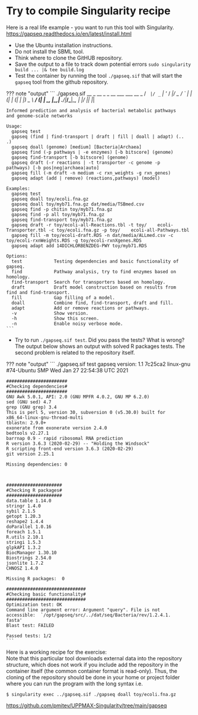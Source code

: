 # Try to compile Singularity recipe

Here is a real life example - you want to run this tool with Singularity.
<https://gapseq.readthedocs.io/en/latest/install.html>

- Use the Ubuntu installation instructions.
- Do not install the SBML tool.
- Think where to clone the GitHUB repository.
- Save the output to a file to track down potential errors `sudo singularity build ... |& tee build.log`
- Test the container by running the tool `./gapseq.sif` that will start the `gapseq` tool from the github repository.

??? note "output"
    ``` 
    ./gapseq.sif
       __ _  __ _ _ __  ___  ___  __ _ 
      / _` |/ _` | '_ \/ __|/ _ \/ _` |
     | (_| | (_| | |_) \__ \  __/ (_| |
      \__, |\__,_| .__/|___/\___|\__, |
      |___/      |_|                |_|
    
    Informed prediction and analysis of bacterial metabolic pathways     and genome-scale networks
    
    Usage:
      gapseq test
      gapseq (find | find-transport | draft | fill | doall | adapt) (..    .)
      gapseq doall (genome) [medium] [Bacteria|Archaea]
      gapseq find (-p pathways | -e enzymes) [-b bitscore] (genome)
      gapseq find-transport [-b bitscore] (genome)
      gapseq draft (-r reactions | -t transporter -c genome -p     pathways) [-b pos|neg|archaea|auto]
      gapseq fill (-m draft -n medium -c rxn_weights -g rxn_genes)
      gapseq adapt (add | remove) (reactions,pathways) (model)
    
    Examples:
      gapseq test
      gapseq doall toy/ecoli.fna.gz
      gapseq doall toy/myb71.fna.gz dat/media/TSBmed.csv
      gapseq find -p chitin toy/myb71.fna.gz
      gapseq find -p all toy/myb71.fna.gz
      gapseq find-transport toy/myb71.fna.gz
      gapseq draft -r toy/ecoli-all-Reactions.tbl -t toy/    ecoli-Transporter.tbl -c toy/ecoli.fna.gz -p toy/    ecoli-all-Pathways.tbl
      gapseq fill -m toy/ecoli-draft.RDS -n dat/media/ALLmed.csv -c     toy/ecoli-rxnWeights.RDS -g toy/ecoli-rxnXgenes.RDS
      gapseq adapt add 14DICHLORBENZDEG-PWY toy/myb71.RDS
    
    Options:
      test            Testing dependencies and basic functionality of     gapseq.
      find            Pathway analysis, try to find enzymes based on     homology.
      find-transport  Search for transporters based on homology.
      draft           Draft model construction based on results from     find and find-transport.
      fill            Gap filling of a model.
      doall           Combine find, find-transport, draft and fill.
      adapt           Add or remove reactions or pathways.
      -v              Show version.
      -h              Show this screen.
      -n              Enable noisy verbose mode.
    ```

- Try to run `./gapseq.sif test`. Did you pass the tests? What is wrong? The output below shows an output with solved R packages tests. The second problem is related to the repository itself.

??? note "output"
    ```
    ./gapseq.sif test
    gapseq version: 1.1 7c25ca2
    linux-gnu
    #74-Ubuntu SMP Wed Jan 27 22:54:38 UTC 2021 
    
    #######################
    #Checking dependencies#
    #######################
    GNU Awk 5.0.1, API: 2.0 (GNU MPFR 4.0.2, GNU MP 6.2.0)
    sed (GNU sed) 4.7
    grep (GNU grep) 3.4
    This is perl 5, version 30, subversion 0 (v5.30.0) built for     x86_64-linux-gnu-thread-multi
    tblastn: 2.9.0+
    exonerate from exonerate version 2.4.0
    bedtools v2.27.1
    barrnap 0.9 - rapid ribosomal RNA prediction
    R version 3.6.3 (2020-02-29) -- "Holding the Windsock"
    R scripting front-end version 3.6.3 (2020-02-29)
    git version 2.25.1
    
    Missing dependencies: 0
    
    
    
    #####################
    #Checking R packages#
    #####################
    data.table 1.14.0 
    stringr 1.4.0 
    sybil 2.1.5 
    getopt 1.20.3 
    reshape2 1.4.4 
    doParallel 1.0.16 
    foreach 1.5.1 
    R.utils 2.10.1 
    stringi 1.5.3 
    glpkAPI 1.3.2 
    BiocManager 1.30.10 
    Biostrings 2.54.0 
    jsonlite 1.7.2 
    CHNOSZ 1.4.0 
    
    Missing R packages:  0 
    
    ##############################
    #Checking basic functionality#
    ##############################
    Optimization test: OK 
    Command line argument error: Argument "query". File is not     accessible:  `/opt/gapseq/src/../dat/seq/Bacteria/rev/1.2.4.1.    fasta'
    Blast test: FAILED
    
    Passed tests: 1/2
    ```
    
Here is a working recipe for the exercise:  
Note that this particular tool downloads external data into the repository structure, which does not work if you include add the repository in the container itself (the common container format is read-only). Thus, the cloning of the repository should be done in your home or project folder where you can run the program with the long syntax i.e. 
```
$ singularity exec ../gapseq.sif ./gapseq doall toy/ecoli.fna.gz
```

<https://github.com/pmitev/UPPMAX-Singularity/tree/main/gapseq>